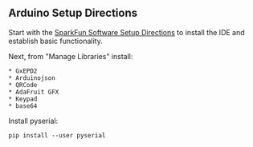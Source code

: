 
## Arduino Setup Directions

Start with the [SparkFun Software Setup
Directions](https://learn.sparkfun.com/tutorials/samd51-thing-plus-hookup-guide/setting-up-the-arduino-ide)
to install the IDE and establish basic functionality.

Next, from "Manage Libraries" install:
```
* GxEPD2
* Arduinojson
* QRCode
* AdaFruit GFX
* Keypad
* base64
```

Install pyserial:

    pip install --user pyserial

